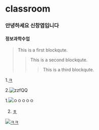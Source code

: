 # classroom

### 안녕하세요 신창엽입니다
#### 정보과학수업

> This is a first blockqute.
>	> This is a second blockqute.
>	>	> This is a third blockqute.





1.[ㅋ](https://www.youtube.com/watch?v=OLCbJ00OnK4&list=RDOLCbJ00OnK4&start_radio=1)


2.![zzfQQ](https://img1.daumcdn.net/thumb/R720x0/?fname=http%3A%2F%2Ft1.daumcdn.net%2Fliveboard%2Fdaumsearch%2F4e19fd861dcc40d3a840059f2ecccb3b.jpg)


1.![ㅇㅇㅇㅇㅇ](https://www.google.com/imgres?imgurl=http%3A%2F%2Fwww.kmaru.com%2Fdata%2Ffile%2Fhangeul_board%2Fhangeul_board_44_373.png&imgrefurl=http%3A%2F%2Fwww.kmaru.com%2Fbbs%2Fboard.php%3Fbo_table%3Dhangeul_board%26wr_id%3D44%26sca%3DConsonant&tbnid=ZtrIySkQmnccdM&vet=12ahUKEwjH5b-Hp7vvAhUODpQKHeYSCN4QMygIegUIARDVAQ..i&docid=SbYZuO42qi0VFM&w=266&h=303&q=%E3%85%87&ved=2ahUKEwjH5b-Hp7vvAhUODpQKHeYSCN4QMygIegUIARDVAQ)


2. [ㅎ](https://www.youtube.com/watch?v=3neU3OzeUPk)

[![ㅋㅋ](https://img1.daumcdn.net/thumb/R720x0/?fname=http%3A%2F%2Ft1.daumcdn.net%2Fliveboard%2Fdaumsearch%2F4e19fd861dcc40d3a840059f2ecccb3b.jpg)](https://www.youtube.com/watch?v=aUL0CMMDVFg)


































